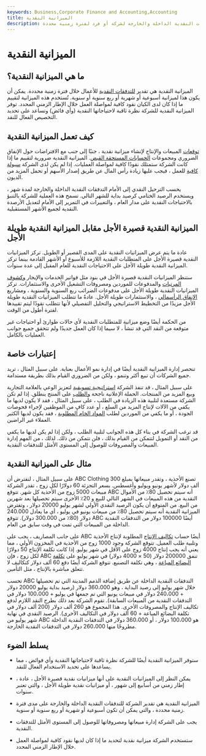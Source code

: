 ```yaml
---
keywords: Business,Corporate Finance and Accounting,Accounting
title: الميزانية النقدية
description: الميزانية النقدية هي تقدير للتدفقات النقدية الداخلة والخارجة لشركة أو فرد لفترة زمنية محددة.
---
```


# الميزانية النقدية
## ما هي الميزانية النقدية؟

الميزانية النقدية هي تقدير [للتدفقات النقدية](/cashflow) للأعمال خلال فترة زمنية محددة. يمكن أن يكون هذا لميزانية أسبوعية أو شهرية أو ربع سنوية أو سنوية. تُستخدم هذه الميزانية لتقييم ما إذا كان لدى الكيان نقود كافية لمواصلة العمل خلال الإطار الزمني المحدد. توفر الميزانية النقدية للشركة نظرة ثاقبة لاحتياجاتها النقدية (وأي فائض) وتساعد على تحديد التخصيص الفعال للنقد.

## كيف تعمل الميزانية النقدية

[توقعات](/forecasting) المبيعات والإنتاج لإنشاء ميزانية نقدية ، جنبًا إلى جنب مع الافتراضات حول الإنفاق الضروري ومجموعات [الحسابات المستحقة القبض](/accountsreceivable). الميزانية النقدية ضرورية لتقييم ما إذا كانت الشركة ستمتلك نقودًا كافية لمواصلة العمليات. إذا لم يكن لدى الشركة [سيولة كافية](/liquidity) للعمل ، فيجب عليها زيادة رأس المال عن طريق إصدار الأسهم أو تحمل المزيد من الديون.

يحسب الترحيل النقدي إلى الأمام التدفقات النقدية الداخلة والخارجة لمدة شهر ، ويستخدم الرصيد الختامي كرصيد بداية للشهر التالي. تسمح هذه العملية للشركة بالتنبؤ بالاحتياجات النقدية على مدار العام ، والتغييرات في التمرير إلى الأمام لتعديل الأرصدة النقدية لجميع الأشهر المستقبلية.

## الميزانية النقدية قصيرة الأجل مقابل الميزانية النقدية طويلة الأجل

عادة ما يتم عرض الميزانيات النقدية على المدى القصير أو الطويل. تركز الميزانيات النقدية قصيرة الأجل على المتطلبات النقدية اللازمة للأسبوع أو الأشهر القادمة بينما تركز الميزانية النقدية طويلة الأجل على الاحتياجات النقدية للعام المقبل إلى عدة سنوات.

ستنظر الميزانيات النقدية قصيرة الأجل في بنود مثل فواتير الخدمات والإيجار [وكشوف المرتبات](/payroll) والمدفوعات للموردين ومصروفات التشغيل الأخرى والاستثمارات. تركز الميزانيات النقدية طويلة الأجل على مدفوعات الضرائب ربع السنوية والسنوية ، ومشاريع [الإنفاق الرأسمالي](/capitalexpenditure) ، والاستثمارات طويلة الأجل. عادةً ما تتطلب الميزانيات النقدية طويلة الأجل مزيدًا من التخطيط الاستراتيجي والتحليل التفصيلي لأنها تتطلب نقودًا ليتم تقييدها لفترة أطول من الوقت.

من الحكمة أيضًا وضع ميزانية للمتطلبات النقدية لأي حالات طوارئ أو احتياجات غير متوقعة من النقد التي قد تنشأ ، لا سيما إذا كان العمل جديدًا ولم تتحقق جميع جوانب العمليات بالكامل.

## إعتبارات خاصة

تنحصر إدارة الميزانية النقدية أيضًا في إدارة نمو الأعمال بعناية. على سبيل المثال ، تريد جميع الشركات أن تبيع أكثر وتنمو ، ولكن من الضروري القيام بذلك بطريقة مستدامة.

على سبيل المثال ، قد تنفذ الشركة [استراتيجية تسويقية](/marketing-strategy) لتعزيز الوعي بالعلامة التجارية وبيع المزيد من المنتجات. الحملة الإعلانية ناجحة [والطلب](/demand) على المنتج ينطلق. إذا لم تكن الشركة مستعدة لتلبية هذه الزيادة في الطلب ، على سبيل المثال ، فقد لا يكون لديها ما يكفي من الآلات لإنتاج المزيد من السلع ، أو عدد كافٍ من الموظفين لإجراء فحوصات الجودة ، أو ما يكفي من الموردين لطلب [المواد الخام المطلوبة](/rawmaterials) ، فقد يكون لديها الكثير العملاء غير الراضين.

قد ترغب الشركة في بناء كل هذه الجوانب لتلبية الطلب ، ولكن إذا لم يكن لديها ما يكفي من النقد أو التمويل لتتمكن من القيام بذلك ، فلن تتمكن من ذلك. لذلك ، من المهم إدارة المبيعات والمصروفات للوصول إلى المستوى الأمثل للتدفقات النقدية.

## مثال على الميزانية النقدية

على سبيل المثال ، لنفترض أن ABC Clothing تصنع الأحذية ، وتقدر مبيعاتها بمبلغ 300 ألف دولار لأشهر يونيو ويوليو وأغسطس. بسعر التجزئة 60 دولارًا لكل زوج ، تقدر الشركة مبيعات 5000 زوج من الأحذية كل شهر. تتوقع ABC أنه سيتم تحصيل 80٪ من الأموال النقدية من هذه المبيعات في الشهر التالي للبيع و 20٪ الأخرى سيتم تحصيلها بعد شهرين من البيع. من المتوقع أن يكون الرصيد النقدي الأولي لشهر يوليو 20000 دولار ، وتفترض الميزانية النقدية أنه سيتم تحصيل 80٪ من مبيعات يونيو في يوليو ، أي ما يعادل 240.000 دولار (80٪ من 300.000 دولار). تتوقع ABC أيضًا 100000 دولار من التدفقات النقدية الداخلة من المبيعات التي تمت في وقت سابق من العام.

على جانب المصاريف ، يجب على ABC أيضًا حساب [تكاليف الإنتاج](/production-cost) المطلوبة لإنتاج الأحذية وتلبية طلب العميل. تتوقع الشركة وجود 1000 زوج من الأحذية في المخزون الأولي ، مما يعني أنه يجب إنتاج 4000 زوج على الأقل في شهر يوليو. إذا كانت تكلفة الإنتاج 50 دولارًا لكل زوج ، فإن ABC تنفق 200000 دولار (50 × 4000 دولار) في شهر يوليو على [تكلفة البضائع المباعة](/cogs) ، وهي تكلفة التصنيع. تتوقع الشركة أيضًا دفع 60 ألف دولار كتكاليف لا تتعلق مباشرة بالإنتاج ، مثل التأمين.

تحسب ABC التدفقات النقدية الداخلة عن طريق إضافة الذمم المدينة التي تم تحصيلها خلال شهر يوليو إلى رصيد البداية ، وهو 360،000 دولار (رصيد بداية يوليو 20000 دولار + 240،000 دولار في مبيعات يونيو التي تم جمعها في يوليو + 100،000 دولار في التدفقات النقدية من المبيعات السابقة). تقوم الشركة بعد ذلك بطرح النقد اللازم لدفع تكاليف الإنتاج والمصروفات الأخرى. هذا المجموع هو 260 ألف دولار (200 ألف دولار في تكلفة البضائع المباعة + 60 ألف دولار في التكاليف الأخرى). الرصيد النقدي في نهاية شهر يوليو من ABC هو 100،000 دولار ، أو 360،000 دولار في التدفقات النقدية الداخلة مطروحًا منها 260،000 دولار في التدفقات النقدية الخارجة.

## يسلط الضوء

- ستوفر الميزانية النقدية أيضًا للشركة نظرة ثاقبة لاحتياجاتها النقدية وأي فوائض ، مما يساعدها على تحديد الاستخدام الفعال للنقد.

- يمكن النظر إلى الميزانيات النقدية على أنها ميزانيات نقدية قصيرة الأجل ، عادة ، إطار زمني من أسابيع إلى شهور ، أو ميزانيات نقدية طويلة الأجل ، والتي تعتبر سنوات.

- الميزانية النقدية هي تقدير الشركة للتدفقات النقدية الداخلة والخارجة على مدى فترة زمنية محددة ، والتي يمكن أن تكون أسبوعية أو شهرية أو ربع سنوية أو سنوية.

- يجب على الشركة إدارة مبيعاتها ومصروفاتها للوصول إلى المستوى الأمثل للتدفقات النقدية.

- ستستخدم الشركة ميزانية نقدية لتحديد ما إذا كان لديها نقود كافية لمواصلة العمل خلال الإطار الزمني المحدد.


